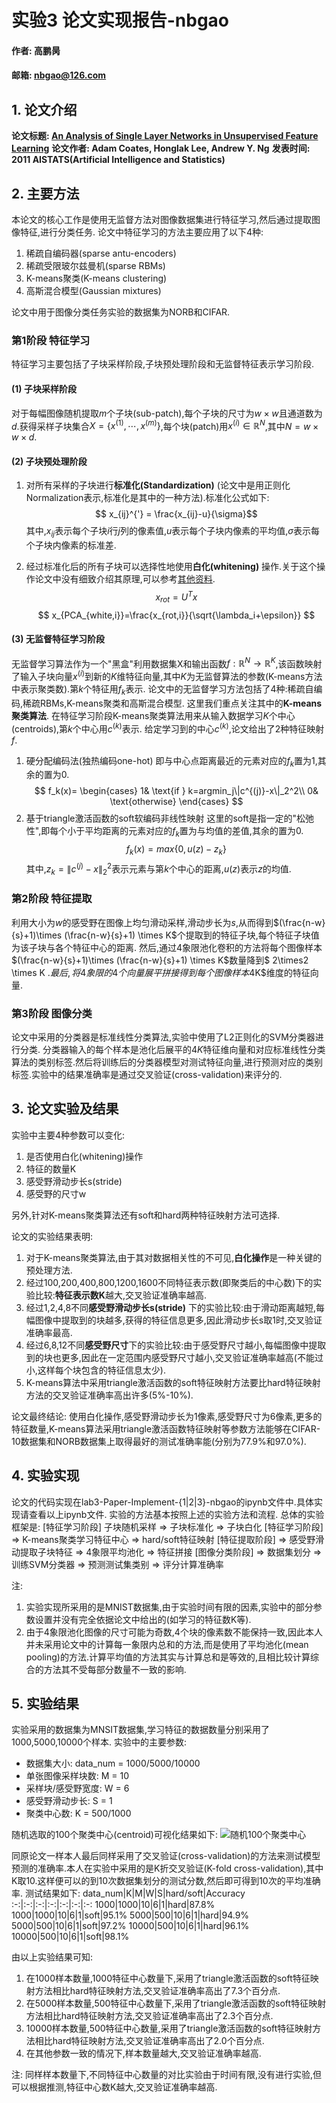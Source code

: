 # 实验3 论文实现报告-nbgao

#### 作者: 高鹏昺
#### 邮箱: nbgao@126.com

## 1. 论文介绍
**论文标题: [An Analysis of Single Layer Networks in Unsupervised Feature Learning](https://ai.stanford.edu/~ang/papers/nipsdlufl10-AnalysisSingleLayerUnsupervisedFeatureLearning.pdf)**
**论文作者: Adam Coates, Honglak Lee, Andrew Y. Ng**
**发表时间: 2011 AISTATS(Artificial Intelligence and Statistics)**

## 2. 主要方法
本论文的核心工作是使用无监督方法对图像数据集进行特征学习,然后通过提取图像特征,进行分类任务.
论文中特征学习的方法主要应用了以下4种:
1. 稀疏自编码器(sparse antu-encoders)
2. 稀疏受限玻尔兹曼机(sparse RBMs)
3. K-means聚类(K-means clustering)
4. 高斯混合模型(Gaussian mixtures)
   

论文中用于图像分类任务实验的数据集为NORB和CIFAR.


### 第1阶段 特征学习
特征学习主要包括了子块采样阶段,子块预处理阶段和无监督特征表示学习阶段.
#### (1) 子块采样阶段
对于每幅图像随机提取$m$个子块(sub-patch),每个子块的尺寸为$w \times w$且通道数为$d$.获得采样子块集合$X=\{x^{(1)},\cdots,x^{(m)}\}$,每个块(patch)用$x^{(i)} \in \mathbb R^N$,其中$N=w \times w \times d$.

#### (2) 子块预处理阶段
1. 对所有采样的子块进行**标准化(Standardization)** (论文中是用正则化Normalization表示,标准化是其中的一种方法).标准化公式如下:
$$ x_{ij}^{'} = \frac{x_{ij}-u}{\sigma}$$
其中,$x_{ij}$表示每个子块$i$行$j$列的像素值,$u$表示每个子块内像素的平均值,$\sigma$表示每个子块内像素的标准差.

2. 经过标准化后的所有子块可以选择性地使用**白化(whitening)** 操作.关于这个操作论文中没有细致介绍其原理,可以参考[其他资料](https://my.oschina.net/findbill/blog/543485).
$$ x_{rot}=U^Tx $$  $$ x_{PCA_{white,i}}=\frac{x_{rot,i}}{\sqrt{\lambda_i+\epsilon}} $$

#### (3) 无监督特征学习阶段
无监督学习算法作为一个"黑盒"利用数据集X和输出函数$f:\mathbb R^N \rightarrow\mathbb R^K$,该函数映射了输入子块向量$x^{(i)}$到新的$K$维特征向量,其中$K$为无监督算法的参数(K-means方法中表示聚类数).第$k$个特征用$f_k$表示.
论文中的无监督学习方法包括了4种:稀疏自编码,稀疏RBMs,K-means聚类和高斯混合模型.
这里我们重点关注其中的**K-means聚类算法**.
在特征学习阶段K-means聚类算法用来从输入数据学习$K$个中心(centroids),第$k$个中心用$c^{(k)}$表示.
给定学习到的中心$c^{(k)}$,论文给出了2种特征映射$f$.
1. 硬分配编码法(独热编码one-hot)
   即与中心点距离最近的元素对应的$f_k$置为1,其余的置为0.
$$
f_k(x)=
\begin{cases}
1& \text{if } k=argmin_j\|c^{(j)}-x\|_2^2\\
0& \text{otherwise}
\end{cases}
$$
2. 基于triangle激活函数的soft软编码非线性映射
这里的soft是指一定的"松弛性",即每个小于平均距离的元素对应的$f_k$置为与均值的差值,其余的置为0.
$$f_k(x)=max\{0,u(z)-z_k\}$$
其中,$z_k=\|c^{(j)}-x\|_2^2$表示元素与第$k$个中心的距离,$u(z)$表示$z$的均值.

### 第2阶段 特征提取
利用大小为$w$的感受野在图像上均匀滑动采样,滑动步长为$s$,从而得到$(\frac{n-w}{s}+1)\times (\frac{n-w}{s}+1) \times K$个提取到的特征子块,每个特征子块值为该子块与各个特征中心的距离.
然后,通过4象限池化卷积的方法将每个图像样本$(\frac{n-w}{s}+1)\times (\frac{n-w}{s}+1) \times K$数量降到$ 2\times2 \times K $.
最后,将4象限的4个向量展平拼接得到每个图像样本$4K$维度的特征向量.

### 第3阶段 图像分类

论文中采用的分类器是标准线性分类算法,实验中使用了L2正则化的SVM分类器进行分类.
分类器输入的每个样本是池化后展平的$4K$特征维向量和对应标准线性分类算法的类别标签.然后将训练后的分类器模型对测试特征向量,进行预测对应的类别标签.实验中的结果准确率是通过交叉验证(cross-validation)来评分的.


## 3. 论文实验及结果
实验中主要4种参数可以变化:
1. 是否使用白化(whitening)操作
2. 特征的数量K
3. 感受野滑动步长s(stride)
4. 感受野的尺寸w

另外,针对K-means聚类算法还有soft和hard两种特征映射方法可选择.

论文的实验结果表明:
1. 对于K-means聚类算法,由于其对数据相关性的不可见,**白化操作**是一种关键的预处理方法.
2. 经过100,200,400,800,1200,1600不同特征表示数(即聚类后的中心数)下的实验比较:**特征表示数K**越大,交叉验证准确率越高.
3. 经过1,2,4,8不同**感受野滑动步长s(stride)** 下的实验比较:由于滑动距离越短,每幅图像中提取到的块越多,获得的特征信息更多,因此滑动步长s取1时,交叉验证准确率最高.
4. 经过6,8,12不同**感受野尺寸**下的实验比较:由于感受野尺寸越小,每幅图像中提取到的块也更多,因此在一定范围内感受野尺寸越小,交叉验证准确率越高(不能过小,这样每个块包含的特征信息太少).
5. K-means算法中采用triangle激活函数的soft特征映射方法要比hard特征映射方法的交叉验证准确率高出许多(5%-10%).

论文最终结论:
使用白化操作,感受野滑动步长为1像素,感受野尺寸为6像素,更多的特征数量,K-means算法采用triangle激活函数特征映射等参数方法能够在CIFAR-10数据集和NORB数据集上取得最好的测试准确率能(分别为77.9%和97.0%).

## 4. 实验实现
论文的代码实现在lab3-Paper-Implement-{1|2|3}-nbgao的ipynb文件中.具体实现请查看以上ipynb文件.
实验的方法基本按照上述的实验方法和流程.
总体的实验框架是:
[特征学习阶段] 子块随机采样 => 子块标准化 => 子块白化 
[特征学习阶段] => K-means聚类学习特征中心 => hard/soft特征映射 
[特征提取阶段] => 感受野滑动提取子块特征 => 4象限平均池化 => 特征拼接
[图像分类阶段] => 数据集划分 => 训练SVM分类器 => 预测测试集类别 => 评分计算准确率

注: 
1. 实验实现所采用的是MNIST数据集,由于实验时间有限的因素,实验中的部分参数设置并没有完全依据论文中给出的(如学习的特征数K等).
2. 由于4象限池化图像的尺寸可能为奇数,4个块的像素数不能保持一致,因此本人并未采用论文中的计算每一象限内总和的方法,而是使用了平均池化(mean pooling)的方法.计算平均值的方法其实与计算总和是等效的,且相比较计算综合的方法其不受每部分数量不一致的影响.

## 5. 实验结果
实验采用的数据集为MNSIT数据集,学习特征的数据数量分别采用了1000,5000,10000个样本.
实验中的主要参数:
* 数据集大小: data_num = 1000/5000/10000
* 单张图像采样块数: M = 10
* 采样块/感受野宽度: W = 6
* 感受野滑动步长: S = 1
* 聚类中心数: K = 500/1000

随机选取的100个聚类中心(centroid)可视化结果如下:
![随机100个聚类中心](centroid100.png)

同原论文一样本人最后同样采用了交叉验证(cross-validation)的方法来测试模型预测的准确率.本人在实验中采用的是K折交叉验证(K-fold cross-validation),其中K取10.这样便可以的到10次数据集划分的测试分数,然后即可得到10次的平均准确率.
测试结果如下:
data_num|K|M|W|S|hard/soft|Accuracy
:-:|:-:|:-:|:-:|:-:|:-:|:-:
1000|1000|10|6|1|hard|87.8%
1000|1000|10|6|1|soft|95.1%
5000|500|10|6|1|hard|94.9%
5000|500|10|6|1|soft|97.2%
10000|500|10|6|1|hard|96.1%
10000|500|10|6|1|soft|98.1%

由以上实验结果可知:
1. 在1000样本数量,1000特征中心数量下,采用了triangle激活函数的soft特征映射方法相比hard特征映射方法,交叉验证准确率高出了7.3个百分点.
2. 在5000样本数量,500特征中心数量下,采用了triangle激活函数的soft特征映射方法相比hard特征映射方法,交叉验证准确率高出了2.3个百分点.
3. 10000样本数量,500特征中心数量,采用了triangle激活函数的soft特征映射方法相比hard特征映射方法,交叉验证准确率高出了2.0个百分点.
4. 在其他参数一致的情况下,样本数量越大,交叉验证准确率越高.

注:
同样样本数量下,不同特征中心数量的对比实验由于时间有限,没有进行实验,但可以根据推测,特征中心数K越大,交叉验证准确率越高.
